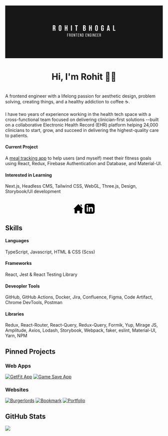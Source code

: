 [![Banner](./github-banner-frontend-engineer.png)](https://rbhogal.github.io)


<h1 align="center">
Hi, I'm Rohit 👋🏼
</h1>
<br />
A frontend engineer with a lifelong passion for aesthetic design, problem solving, creating things, and a healthy addiction to coffee ☕️. 
<br />
<br />
I have two years of experience working in the health tech space with a cross-functional team focused on delivering clinician-first solutions --built on a collaborative Electronic Health Record (EHR) platform helping 24,000 clinicians to start, grow, and succeed in delivering the highest-quality care to patients.


#### Current Project
A [meal tracking app](https://github.com/rbhogal/get-fit-app) to help users (and myself) meet their fitness goals using React, Redux, Firebase Authentication and Database, and Material-UI.


#### Interested in Learning
Next.js, Headless CMS, Tailwind CSS, WebGL, Three.js, Design, Storybook/UI development
<br />
<br />

<div align="center">

[![Portfolio](icons/iconmonstr-home-6-32.png)](https://rbhogal.github.io)
[![LinkedIn](icons/iconmonstr-linkedin-3-32.png)](https://linkedin.com/in/rohit-bhogal)

</div>


## Skills

#### Languages
TypeScript, Javascript, HTML & CSS (Scss)

#### Frameworks
React, Jest & React Testing Library

#### Deveopler Tools
GitHub, GitHub Actions, Docker, Jira, Confluence, Figma, Code Artifact, Chrome DevTools, Postman

#### Libraries
Redux, React-Router, React-Query, Redux-Query, Formik, Yup, Mirage JS, Amplitude, Axios, Lodash, Storybook,
Webpack, faker, eslint, Material-UI, Yarn, NPM

## Pinned Projects

### Web Apps
[![GetFit App](https://github-readme-stats.vercel.app/api/pin/?username=rbhogal&repo=get-fit-app)](https://github.com/rbhogal/get-fit-app)
[![Game Save App](https://github-readme-stats.vercel.app/api/pin/?username=rbhogal&repo=game-save-app)](https://github.com/rbhogal/game-save-app)
<!-- [![Forkify App](https://github-readme-stats.vercel.app/api/pin/?username=rbhogal&repo=forkify-app)](https://github.com/rbhogal/forkify-app) -->


### Websites
[![Burgerlords](https://github-readme-stats.vercel.app/api/pin/?username=rbhogal&repo=burgerlords-recreation)](https://github.com/rbhogal/burgerlords-recreation)
[![Bookmark](https://github-readme-stats.vercel.app/api/pin/?username=rbhogal&repo=bookmark-landing-page)](https://github.com/rbhogal/bookmark-landing-page)
[![Portfolio](https://github-readme-stats.vercel.app/api/pin/?username=rbhogal&repo=rbhogal.github.io)](https://github.com/rbhogal/rbhogal.github.io)


## GitHub Stats

<div display="flex">
 <!-- <img src="https://github-readme-stats.vercel.app/api?username=rbhogal"> -->
 <img  src="https://github-readme-stats.vercel.app/api/top-langs/?username=rbhogal&layout=compact">
</div>

